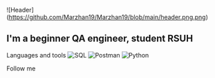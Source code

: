 ![Header] (https://github.com/Marzhan19/Marzhan19/blob/main/header.png.png)

## I'm a beginner QA engineer, student RSUH

Languages and tools
![SQL](https://img.shields.io/badge/SQL-pink)
![Postman](https://img.shields.io/badge/Postman-pink)
![Python](https://img.shields.io/badge/Python-pink)

Follow me
